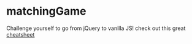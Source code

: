 # matchingGame
Challenge yourself to go from jQuery to vanilla JS! check out this great <a href="https://tobiasahlin.com/blog/move-from-jquery-to-vanilla-javascript/">cheatsheet</a>